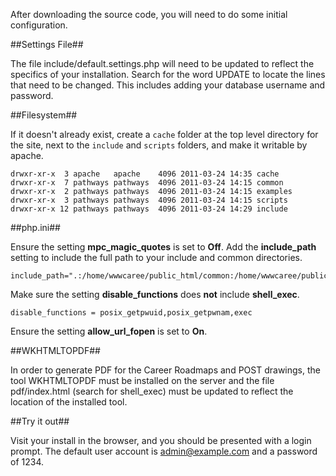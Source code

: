 After downloading the source code, you will need to do some initial configuration.

##Settings File##


The file include/default.settings.php will need to be updated to reflect the specifics of your installation. Search for the word
UPDATE to locate the lines that need to be changed. This includes adding your database username and password.


##Filesystem##

If it doesn't already exist, create a `cache` folder at the top level directory for the site, next to the `include` and `scripts` folders, and make it writable by apache.

```
drwxr-xr-x  3 apache   apache    4096 2011-03-24 14:35 cache
drwxr-xr-x  7 pathways pathways  4096 2011-03-24 14:15 common
drwxr-xr-x  2 pathways pathways  4096 2011-03-24 14:15 examples
drwxr-xr-x  3 pathways pathways  4096 2011-03-24 14:15 scripts
drwxr-xr-x 12 pathways pathways  4096 2011-03-24 14:29 include
```

##php.ini##

Ensure the setting __mpc_magic_quotes__ is set to __Off__.
Add the __include_path__ setting to include the full path to your include and common directories. 
```
include_path=".:/home/wwwcaree/public_html/common:/home/wwwcaree/public_html/include"
```

Make sure the setting __disable_functions__ does __not__ include __shell_exec__.
```
disable_functions = posix_getpwuid,posix_getpwnam,exec
```

Ensure the setting __allow_url_fopen__ is set to __On__.

##WKHTMLTOPDF##

In order to generate PDF for the Career Roadmaps and POST drawings, the tool WKHTMLTOPDF must be installed on the server and the file
pdf/index.html (search for shell_exec) must be updated to reflect the location of the installed tool.


##Try it out##

Visit your install in the browser, and you should be presented with a login prompt. The default user account is admin@example.com and a password of 1234. 
